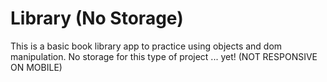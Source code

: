 # Library (No Storage)
This is a basic book library app to practice using objects and dom manipulation. No storage for this type of project ... yet!
(NOT RESPONSIVE ON MOBILE) 
